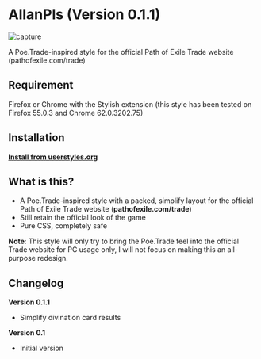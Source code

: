 # AllanPls (Version 0.1.1)

![capture](https://user-images.githubusercontent.com/10634948/32412141-f5f6fd62-c220-11e7-9c1d-55bb2066609c.PNG)

A Poe.Trade-inspired style for the official Path of Exile Trade website (pathofexile.com/trade)

## Requirement

Firefox or Chrome with the Stylish extension (this style has been tested on Firefox 55.0.3 and Chrome 62.0.3202.75)

## Installation

[**Install from userstyles.org**](https://userstyles.org/styles/150669/allanpls-for-path-of-exile-trade)

## What is this?

- A Poe.Trade-inspired style with a packed, simplify layout for the official Path of Exile Trade website (**pathofexile.com/trade**)
- Still retain the official look of the game
- Pure CSS, completely safe

**Note**: This style will only try to bring the Poe.Trade feel into the official Trade website for PC usage only, I will not focus on making this an all-purpose redesign.

## Changelog

**Version 0.1.1**
- Simplify divination card results

**Version 0.1**
- Initial version
